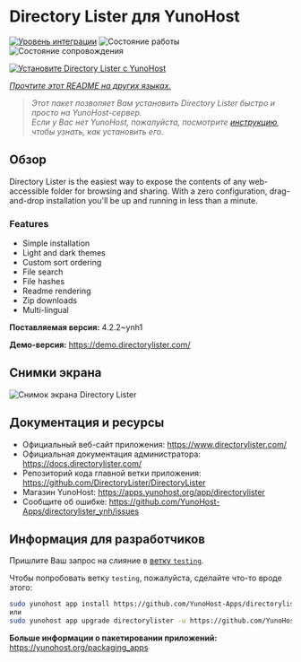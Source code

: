 <!--
Важно: этот README был автоматически сгенерирован <https://github.com/YunoHost/apps/tree/master/tools/readme_generator>
Он НЕ ДОЛЖЕН редактироваться вручную.
-->

# Directory Lister для YunoHost

[![Уровень интеграции](https://dash.yunohost.org/integration/directorylister.svg)](https://ci-apps.yunohost.org/ci/apps/directorylister/) ![Состояние работы](https://ci-apps.yunohost.org/ci/badges/directorylister.status.svg) ![Состояние сопровождения](https://ci-apps.yunohost.org/ci/badges/directorylister.maintain.svg)

[![Установите Directory Lister с YunoHost](https://install-app.yunohost.org/install-with-yunohost.svg)](https://install-app.yunohost.org/?app=directorylister)

*[Прочтите этот README на других языках.](./ALL_README.md)*

> *Этот пакет позволяет Вам установить Directory Lister быстро и просто на YunoHost-сервер.*  
> *Если у Вас нет YunoHost, пожалуйста, посмотрите [инструкцию](https://yunohost.org/install), чтобы узнать, как установить его.*

## Обзор

Directory Lister is the easiest way to expose the contents of any web-accessible folder for browsing and sharing. With a zero configuration, drag-and-drop installation you'll be up and running in less than a minute.

### Features

- Simple installation
- Light and dark themes
- Custom sort ordering
- File search
- File hashes
- Readme rendering
- Zip downloads
- Multi-lingual


**Поставляемая версия:** 4.2.2~ynh1

**Демо-версия:** <https://demo.directorylister.com/>

## Снимки экрана

![Снимок экрана Directory Lister](./doc/screenshots/Screenshot.png)

## Документация и ресурсы

- Официальный веб-сайт приложения: <https://www.directorylister.com/>
- Официальная документация администратора: <https://docs.directorylister.com/>
- Репозиторий кода главной ветки приложения: <https://github.com/DirectoryLister/DirectoryLister>
- Магазин YunoHost: <https://apps.yunohost.org/app/directorylister>
- Сообщите об ошибке: <https://github.com/YunoHost-Apps/directorylister_ynh/issues>

## Информация для разработчиков

Пришлите Ваш запрос на слияние в [ветку `testing`](https://github.com/YunoHost-Apps/directorylister_ynh/tree/testing).

Чтобы попробовать ветку `testing`, пожалуйста, сделайте что-то вроде этого:

```bash
sudo yunohost app install https://github.com/YunoHost-Apps/directorylister_ynh/tree/testing --debug
или
sudo yunohost app upgrade directorylister -u https://github.com/YunoHost-Apps/directorylister_ynh/tree/testing --debug
```

**Больше информации о пакетировании приложений:** <https://yunohost.org/packaging_apps>
